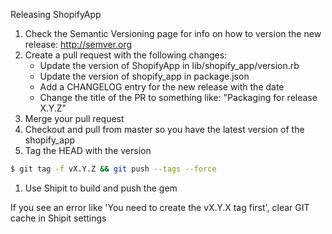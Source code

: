 Releasing ShopifyApp

1. Check the Semantic Versioning page for info on how to version the new release: http://semver.org
1. Create a pull request with the following changes:
    - Update the version of ShopifyApp in lib/shopify_app/version.rb
    - Update the version of shopify_app in package.json
    - Add a CHANGELOG entry for the new release with the date
    - Change the title of the PR to something like: "Packaging for release X.Y.Z"
1. Merge your pull request
1. Checkout and pull from master so you have the latest version of the shopify_app
1. Tag the HEAD with the version
```bash
$ git tag -f vX.Y.Z && git push --tags --force
```
1. Use Shipit to build and push the gem

If you see an error like 'You need to create the vX.Y.X tag first', clear GIT
cache in Shipit settings
